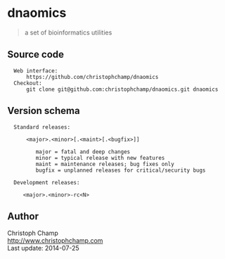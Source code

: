 # dnaomics
> a set of bioinformatics utilities


## Source code

      Web interface:
          https://github.com/christophchamp/dnaomics
      Checkout:
          git clone git@github.com:christophchamp/dnaomics.git dnaomics

## Version schema

      Standard releases:

          <major>.<minor>[.<maint>[.<bugfix>]]

             major = fatal and deep changes
             minor = typical release with new features
             maint = maintenance releases; bug fixes only
             bugfix = unplanned releases for critical/security bugs

      Development releases:

         <major>.<minor>-rc<N>

## Author

Christoph Champ<br/>
http://www.christophchamp.com<br/>
Last update: 2014-07-25

